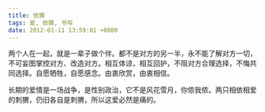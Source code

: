 ```yaml
---
title: 依猬
tags: 爱, 依猬, 书写
date: 2012-01-11 13:59:01 +0800
---
```



两个人在一起，就是一辈子做个伴。都不是对方的另一半，永不能了解对方一切，不可妄图掌控对方、改造对方。相互体谅，相互回护，不阻对方合理选择，不悔共同选择。自愿牺牲，自愿感念。由衷欣赏，由衷相信。

长期的爱情是一场战争，是性别政治，它不是风花雪月，你侬我侬。两只相依相爱的刺猬，仍旧各自是刺猬，所以这爱必然是痛的。

